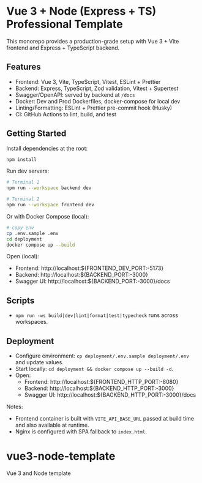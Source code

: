 # Vue 3 + Node (Express + TS) Professional Template

This monorepo provides a production-grade setup with Vue 3 + Vite frontend and Express + TypeScript backend.

## Features

- Frontend: Vue 3, Vite, TypeScript, Vitest, ESLint + Prettier
- Backend: Express, TypeScript, Zod validation, Vitest + Supertest
- Swagger/OpenAPI: served by backend at `/docs`
- Docker: Dev and Prod Dockerfiles, docker-compose for local dev
- Linting/Formatting: ESLint + Prettier pre-commit hook (Husky)
- CI: GitHub Actions to lint, build, and test

## Getting Started

Install dependencies at the root:

```bash
npm install
```

Run dev servers:

```bash
# Terminal 1
npm run --workspace backend dev

# Terminal 2
npm run --workspace frontend dev
```

Or with Docker Compose (local):

```bash
# copy env
cp .env.sample .env
cd deployment
docker compose up --build
```

Open (local):

- Frontend: http://localhost:${FRONTEND_DEV_PORT:-5173}
- Backend: http://localhost:${BACKEND_PORT:-3000}
- Swagger UI: http://localhost:${BACKEND_PORT:-3000}/docs

## Scripts

- `npm run -ws build|dev|lint|format|test|typecheck` runs across workspaces.

## Deployment

- Configure environment: `cp deployment/.env.sample deployment/.env` and update values.
- Start locally: `cd deployment && docker compose up --build -d`.
- Open:
  - Frontend: http://localhost:${FRONTEND_HTTP_PORT:-8080}
  - Backend: http://localhost:${BACKEND_HTTP_PORT:-3000}
  - Swagger UI: http://localhost:${BACKEND_HTTP_PORT:-3000}/docs

Notes:
- Frontend container is built with `VITE_API_BASE_URL` passed at build time and also available at runtime.
- Nginx is configured with SPA fallback to `index.html`.

# vue3-node-template
Vue 3 and Node template
